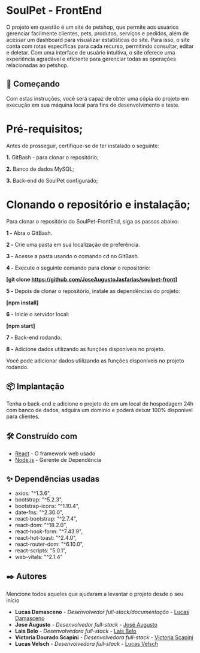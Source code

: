 # SoulPet - FrontEnd

O projeto em questão é um site de petshop, que permite aos usuários gerenciar facilmente clientes, pets, produtos, serviços e pedidos, além de acessar um dashboard para visualizar estatísticas do site. Para isso, o site conta com rotas específicas para cada recurso, permitindo consultar, editar e deletar. Com uma interface de usuário intuitiva, o site oferece uma experiência agradável e eficiente para gerenciar todas as operações relacionadas ao petshop.

## 🚀 Começando

Com estas instruções, você será capaz de obter uma cópia do projeto em execução em sua máquina local para fins de desenvolvimento e teste.

# Pré-requisitos;

Antes de prosseguir, certifique-se de ter instalado o seguinte:

**1.** GitBash - para clonar o repositório;

**2.** Banco de dados MySQL;

**3.** Back-end do SoulPet configurado;

# Clonando o repositório e instalação;

Para clonar o repositório do SoulPet-FrontEnd, siga os passos abaixo:

**1 -** Abra o GitBash.

**2 -** Crie uma pasta em sua localização de preferência.

**3 -** Acesse a pasta usando o comando cd no GitBash.

**4 -** Execute o seguinte comando para clonar o repositório:

**[git clone https://github.com/JoseAugustoJasfarias/soulpet-front]**

**5 -** Depois de clonar o repositório, instale as dependências do projeto:

**[npm install]**

**6 -** Inicie o servidor local:

**[npm start]**

**7 -**  Back-end rodando.

**8 -** Adicione dados utilizando as funções disponíveis no projeto.

Você pode adicionar dados utilizando as funções disponíveis no projeto rodando.

## 📦 Implantação

Tenha o back-end e adicione o projeto de em um local de hospodagem 24h com banco de dados, adquira um dominio e poderá deixar 100% disponivel para clientes.

## 🛠️ Construído com

* [React](https://react.dev) - O framework web usado
* [Node.js](https://nodejs.org/en) - Gerente de Dependência

## ✨ Dependências usadas

* axios: "^1.3.6",
* bootstrap: "^5.2.3",
* bootstrap-icons: "^1.10.4",
* date-fns: "^2.30.0",
* react-bootstrap: "^2.7.4",
* react-dom: "^18.2.0",
* react-hook-form: "^7.43.9",
* react-hot-toast: "^2.4.0",
* react-router-dom: "^6.10.0",
* react-scripts: "5.0.1",
* web-vitals: "^2.1.4"

## ✒️ Autores

Mencione todos aqueles que ajudaram a levantar o projeto desde o seu início

* **Lucas Damasceno** - *Desenvolvedor full-stack/documentação* - [Lucas Damasceno](https://github.com/LuhD1)
* **Jose Augusto** - *Desenvolvedor full-stack* - [José Augusto](https://github.com/JoseAugustoJasfarias)
* **Lais Belo** - *Desenvolvedora full-stack* - [Lais Belo](https://github.com/Laisbelo)
* **Victoria Dourado Scapini** - *Desenvolvedora full-stack* - [Victoria Scapini](https://github.com/VicScapini)
* **Lucas Velsch** - *Desenvolvedora full-stack* - [Lucas Velsch](https://github.com/Velsch21)
